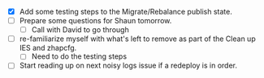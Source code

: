 - [x] Add some testing steps to the Migrate/Rebalance publish state.
- [ ] Prepare some questions for Shaun tomorrow.
	- [ ] Call with David to go through
- [ ] re-familiarize myself with what's left to remove as part of the Clean up IES and zhapcfg.
	- [ ] Need to do the testing steps
- [ ] Start reading up on next noisy logs issue if a redeploy is in order.